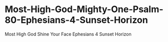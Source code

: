 # Most-High-God-Mighty-One-Psalm-80-Ephesians-4-Sunset-Horizon
Most High God Shine Your Face Ephesians 4 Sunset Horizon
